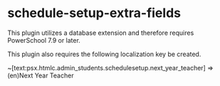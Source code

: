 # schedule-setup-extra-fields
This plugin utilizes a database extension and therefore requires PowerSchool 7.9 or later.

This plugin also requires the following localization key be created.

~[text:psx.htmlc.admin_students.schedulesetup.next_year_teacher] => (en)Next Year Teacher